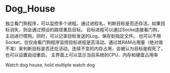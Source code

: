 # Dog_House
独立看门狗程序，可以监控多个进程。通过进程名，判断目标是否还存活。如果目标消失，则会通过预设的路径重启目标。
目标进程可以通过Socke连接看门狗，主动进行喂狗。同时，可以记录目标发送的Log，保存到指定文件。
也可以不用Socket，仅仅由看门狗程序监控目标进程是否活动。通过其RAM占用量（绝对值不准）来判断目标是否还在活动。连续不变的内存占用，会被认为目标是假死了，也可以设置自动重启。
主界面上可以显示当前系统的CPU、内存和硬盘占用率

Watch dog house, hold multiple watch dog
